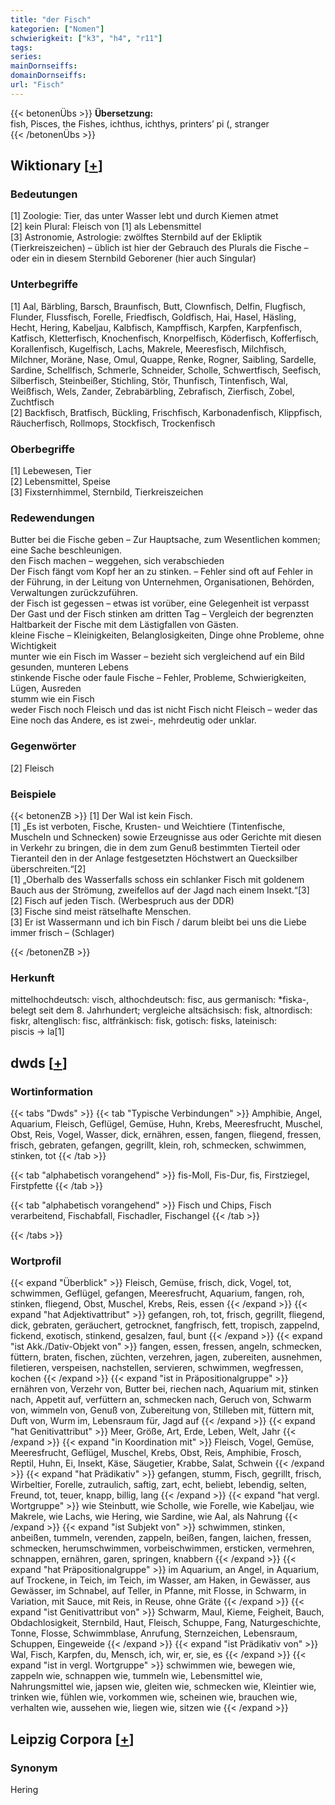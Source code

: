 ```yaml
---
title: "der Fisch"
kategorien: ["Nomen"]
schwierigkeit: ["k3", "h4", "r11"]
tags:
series:
mainDornseiffs:
domainDornseiffs:
url: "Fisch"
---
```


{{< betonenÜbs >}}
**Übersetzung:**  
fish, Pisces, the Fishes, ichthus, ichthys, printers’ pi (, stranger  
{{< /betonenÜbs >}}

## Wiktionary [[+](https://de.wiktionary.org/wiki/Fisch)]

### Bedeutungen
[1] Zoologie: Tier, das unter Wasser lebt und durch Kiemen atmet  
[2] kein Plural: Fleisch von [1] als Lebensmittel  
[3] Astronomie, Astrologie: zwölftes Sternbild auf der Ekliptik (Tierkreiszeichen) – üblich ist hier der Gebrauch des Plurals die Fische – oder ein in diesem Sternbild Geborener (hier auch Singular)  

### Unterbegriffe
[1] Aal, Bärbling, Barsch, Braunfisch, Butt, Clownfisch, Delfin, Flugfisch, Flunder, Flussfisch, Forelle, Friedfisch, Goldfisch, Hai, Hasel, Häsling, Hecht, Hering, Kabeljau, Kalbfisch, Kampffisch, Karpfen, Karpfenfisch, Katfisch, Kletterfisch, Knochenfisch, Knorpelfisch, Köderfisch, Kofferfisch, Korallenfisch, Kugelfisch, Lachs, Makrele, Meeresfisch, Milchfisch, Milchner, Moräne, Nase, Omul, Quappe, Renke, Rogner, Saibling, Sardelle, Sardine, Schellfisch, Schmerle, Schneider, Scholle, Schwertfisch, Seefisch, Silberfisch, Steinbeißer, Stichling, Stör, Thunfisch, Tintenfisch, Wal, Weißfisch, Wels, Zander, Zebrabärbling, Zebrafisch, Zierfisch, Zobel, Zuchtfisch  
[2] Backfisch, Bratfisch, Bückling, Frischfisch, Karbonadenfisch, Klippfisch, Räucherfisch, Rollmops, Stockfisch, Trockenfisch  

### Oberbegriffe
[1] Lebewesen, Tier  
[2] Lebensmittel, Speise  
[3] Fixsternhimmel, Sternbild, Tierkreiszeichen  

### Redewendungen
Butter bei die Fische geben – Zur Hauptsache, zum Wesentlichen kommen; eine Sache beschleunigen.  
den Fisch machen – weggehen, sich verabschieden  
Der Fisch fängt vom Kopf her an zu stinken. – Fehler sind oft auf Fehler in der Führung, in der Leitung von Unternehmen, Organisationen, Behörden, Verwaltungen zurückzuführen.  
der Fisch ist gegessen – etwas ist vorüber, eine Gelegenheit ist verpasst  
Der Gast und der Fisch stinken am dritten Tag – Vergleich der begrenzten Haltbarkeit der Fische mit dem Lästigfallen von Gästen.  
kleine Fische – Kleinigkeiten, Belanglosigkeiten, Dinge ohne Probleme, ohne Wichtigkeit  
munter wie ein Fisch im Wasser – bezieht sich vergleichend auf ein Bild gesunden, munteren Lebens  
stinkende Fische oder faule Fische – Fehler, Probleme, Schwierigkeiten, Lügen, Ausreden  
stumm wie ein Fisch  
weder Fisch noch Fleisch und das ist nicht Fisch nicht Fleisch – weder das Eine noch das Andere, es ist zwei-, mehrdeutig oder unklar.  

### Gegenwörter
[2] Fleisch  

### Beispiele
{{< betonenZB >}}
[1] Der Wal ist kein Fisch.  
[1] „Es ist verboten, Fische, Krusten- und Weichtiere (Tintenfische, Muscheln und Schnecken) sowie Erzeugnisse aus oder Gerichte mit diesen in Verkehr zu bringen, die in dem zum Genuß bestimmten Tierteil oder Tieranteil den in der Anlage festgesetzten Höchstwert an Quecksilber überschreiten.“[2]  
[1] „Oberhalb des Wasserfalls schoss ein schlanker Fisch mit goldenem Bauch aus der Strömung, zweifellos auf der Jagd nach einem Insekt.“[3]  
[2] Fisch auf jeden Tisch. (Werbespruch aus der DDR)  
[3] Fische sind meist rätselhafte Menschen.  
[3] Er ist Wassermann und ich bin Fisch / darum bleibt bei uns die Liebe immer frisch – (Schlager)  

{{< /betonenZB >}}
### Herkunft
mittelhochdeutsch: visch, althochdeutsch: fisc, aus germanisch: *fiska-, belegt seit dem 8. Jahrhundert; vergleiche altsächsisch: fisk, altnordisch: fiskr, altenglisch: fisc, altfränkisch: fisk, gotisch: fisks, lateinisch: piscis → la[1]  



## dwds [[+](https://www.dwds.de/wb/Fisch)]

### Wortinformation
{{< tabs "Dwds" >}}
{{< tab "Typische Verbindungen" >}}
Amphibie, Angel, Aquarium, Fleisch, Geflügel, Gemüse, Huhn, Krebs, Meeresfrucht, Muschel, Obst, Reis, Vogel, Wasser, dick, ernähren, essen, fangen, fliegend, fressen, frisch, gebraten, gefangen, gegrillt, klein, roh, schmecken, schwimmen, stinken, tot
{{< /tab >}}

{{< tab "alphabetisch vorangehend" >}}
fis-Moll, Fis-Dur, fis, Firstziegel, Firstpfette
{{< /tab >}}

{{< tab "alphabetisch vorangehend" >}}
Fisch und Chips, Fisch verarbeitend, Fischabfall, Fischadler, Fischangel
{{< /tab >}}

{{< /tabs >}}

### Wortprofil
{{< expand "Überblick" >}} Fleisch, Gemüse, frisch, dick, Vogel, tot, schwimmen, Geflügel, gefangen, Meeresfrucht, Aquarium, fangen, roh, stinken, fliegend, Obst, Muschel, Krebs, Reis, essen {{< /expand >}}
{{< expand "hat Adjektivattribut" >}} gefangen, roh, tot, frisch, gegrillt, fliegend, dick, gebraten, geräuchert, getrocknet, fangfrisch, fett, tropisch, zappelnd, fickend, exotisch, stinkend, gesalzen, faul, bunt {{< /expand >}}
{{< expand "ist Akk./Dativ-Objekt von" >}} fangen, essen, fressen, angeln, schmecken, füttern, braten, fischen, züchten, verzehren, jagen, zubereiten, ausnehmen, filetieren, verspeisen, nachstellen, servieren, schwimmen, wegfressen, kochen {{< /expand >}}
{{< expand "ist in Präpositionalgruppe" >}} ernähren von, Verzehr von, Butter bei, riechen nach, Aquarium mit, stinken nach, Appetit auf, verfüttern an, schmecken nach, Geruch von, Schwarm von, wimmeln von, Genuß von, Zubereitung von, Stilleben mit, füttern mit, Duft von, Wurm im, Lebensraum für, Jagd auf {{< /expand >}}
{{< expand "hat Genitivattribut" >}} Meer, Größe, Art, Erde, Leben, Welt, Jahr {{< /expand >}}
{{< expand "in Koordination mit" >}} Fleisch, Vogel, Gemüse, Meeresfrucht, Geflügel, Muschel, Krebs, Obst, Reis, Amphibie, Frosch, Reptil, Huhn, Ei, Insekt, Käse, Säugetier, Krabbe, Salat, Schwein {{< /expand >}}
{{< expand "hat Prädikativ" >}} gefangen, stumm, Fisch, gegrillt, frisch, Wirbeltier, Forelle, zutraulich, saftig, zart, echt, beliebt, lebendig, selten, Freund, tot, teuer, knapp, billig, lang {{< /expand >}}
{{< expand "hat vergl. Wortgruppe" >}} wie Steinbutt, wie Scholle, wie Forelle, wie Kabeljau, wie Makrele, wie Lachs, wie Hering, wie Sardine, wie Aal, als Nahrung {{< /expand >}}
{{< expand "ist Subjekt von" >}} schwimmen, stinken, anbeißen, tummeln, verenden, zappeln, beißen, fangen, laichen, fressen, schmecken, herumschwimmen, vorbeischwimmen, ersticken, vermehren, schnappen, ernähren, garen, springen, knabbern {{< /expand >}}
{{< expand "hat Präpositionalgruppe" >}} im Aquarium, an Angel, in Aquarium, auf Trockene, in Teich, im Teich, im Wasser, am Haken, in Gewässer, aus Gewässer, im Schnabel, auf Teller, in Pfanne, mit Flosse, in Schwarm, in Variation, mit Sauce, mit Reis, in Reuse, ohne Gräte {{< /expand >}}
{{< expand "ist Genitivattribut von" >}} Schwarm, Maul, Kieme, Feigheit, Bauch, Obdachlosigkeit, Sternbild, Haut, Fleisch, Schuppe, Fang, Naturgeschichte, Tonne, Flosse, Schwimmblase, Anrufung, Sternzeichen, Lebensraum, Schuppen, Eingeweide {{< /expand >}}
{{< expand "ist Prädikativ von" >}} Wal, Fisch, Karpfen, du, Mensch, ich, wir, er, sie, es {{< /expand >}}
{{< expand "ist in vergl. Wortgruppe" >}} schwimmen wie, bewegen wie, zappeln wie, schnappen wie, tummeln wie, Lebensmittel wie, Nahrungsmittel wie, japsen wie, gleiten wie, schmecken wie, Kleintier wie, trinken wie, fühlen wie, vorkommen wie, scheinen wie, brauchen wie, verhalten wie, aussehen wie, liegen wie, sitzen wie {{< /expand >}}

## Leipzig Corpora [[+](https://corpora.uni-leipzig.de/en/res?word=Fisch&corpusId=deu_newscrawl-public_2018)]


### Synonym
Hering

